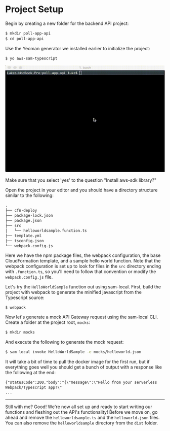# Project Setup
Begin by creating a new folder for the backend API project:
```bash
$ mkdir poll-app-api
$ cd poll-app-api
```
Use the Yeoman generator we installed earlier to initialize the project:
```bash
$ yo aws-sam-typescript
```
<div style="text-align: center">
    <img src="../images/api/project_setup/yeoman-run.gif" />
</div>

Make sure that you select 'yes' to the question "Install aws-sdk library?"

Open the project in your editor and you should have a directory structure similar to the following:
```
.
├── cfn-deploy
├── package-lock.json
├── package.json
├── src
│   └── helloworldsample.function.ts
├── template.yml
├── tsconfig.json
└── webpack.config.js
```
Here we have the npm package files, the webpack configuration, the base CloudFormation template, and a sample hello world function.  Note that the webpack configuration is set up to look for files in the `src` directory ending with `.function.ts`, so you'll need to follow that convention or modify the `webpack.config.js` file.

Let's try the `HelloWorldSample` function out using sam-local. First, build the project with webpack to generate the minified javascript from the Typescript source:
```bash
$ webpack
```
Now let's generate a mock API Gateway request using the sam-local CLI.  Create a folder at the project root, `mocks`:
```bash
$ mkdir mocks
```
And execute the following to generate the mock request:
```bash
$ sam local invoke HelloWorldSample -e mocks/helloworld.json
```
It will take a bit of time to pull the docker image for the first run, but if everything goes well you should get a bunch of output with a response like the following at the end:
```
{"statusCode":200,"body":"{\"message\":\"Hello from your serverless Webpack/Typescript app!\"
...
```

---

Still with me? Good! We're now all set up and ready to start writing our functions and fleshing out the API's functionality! Before we move on, go ahead and remove the `helloworldsample.ts` and the `helloworld.json` files.  You can also remove the `helloworldsample` directory from the `dist` folder.

